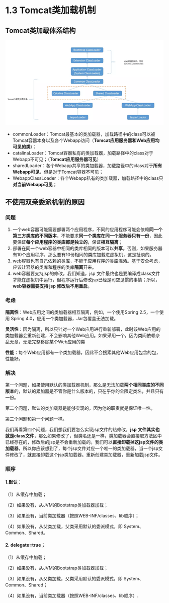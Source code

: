 # 1.3 Tomcat类加载机制

## **Tomcat类加载体系结构**

![Tomcat&#x7C7B;&#x52A0;&#x8F7D;&#x4F53;&#x7CFB;&#x7ED3;&#x6784;](../../.gitbook/assets/image%20%28124%29.png)



* commonLoader：Tomcat最基本的类加载器，加载路径中的class可以被Tomcat容器本身以及各个Webapp访问（**Tomcat应用服务器和Web应用均可见的类**）；
* catalinaLoader：Tomcat容器私有的类加载器，加载路径中的class对于Webapp不可见；（**Tomcat应用服务器可见**）
* sharedLoader：各个Webapp共享的类加载器，加载路径中的class对于**所有Webapp可见**，但是对于Tomcat容器不可见；
* WebappClassLoader：各个Webapp私有的类加载器，加载路径中的class只**对当前Webapp可见**；

## 不使用双亲委派机制的原因

###  问题

1. 一个web容器可能需要部署两个应用程序，不同的应用程序可能会依赖**同一个第三方类库的不同版本**，不能要求**同一个类库在同一个服务器只有一份**，因此要保证**每个应用程序的类库都是独立的**，保证**相互隔离**；  
2. 部署在同一个web容器中相同的类库相同的版本可以**共享**。否则，如果服务器有10个应用程序，那么要有10份相同的类库加载进虚拟机，这是扯淡的。   
3. web容器也有自己依赖的类库，不能于应用程序的类库混淆。基于安全考虑，应该让容器的类库和程序的类库**隔离**开来。   
4. web容器要支持jsp的修改，我们知道，jsp 文件最终也是要编译成class文件才能在虚拟机中运行，但程序运行后修改jsp已经是司空见惯的事情；所以，**web容器需要支持 jsp 修改后不用重启**。

### 考虑

**隔离性**：Web应用之间的类加载器相互隔离，例如，一个使用Spring 2.5，一个使用 Spring 4.0，应用一个类加载器，Jar包覆盖无法加载。

**灵活性**：因为隔离，所以只针对一个Web应用进行重新部署，此时该Web应用的类加载器会重新创建，不会影响其他Web应用。如果采用一个，因为类间依赖杂乱无章，无法完整移除某个Web应用的类

**性能**：每个Web应用都有一个类加载器，因此不会搜索其他Web应用包含的包，性能好。

### 解决

 第一个问题，如果使用默认的类加载器机制，那么是无法加载**两个相同类库的不同版本**的，默认的累加器是不管你是什么版本的，只在乎你的全限定类名，并且只有一份。

第二个问题，默认的类加载器是能够实现的，因为他的职责就是保证唯一性。

第三个问题和第一个问题一样。

我们再看第四个问题，我们想我们要怎么实现jsp文件的热修改，**jsp 文件其实也就是class文件**，那么如果修改了，但类名还是一样，类加载器会直接取方法区中已经存在的，修改后的jsp是不会重新加载的。我们可以**直接卸载掉这jsp文件的类加载器**，所以你应该想到了，每个jsp文件对应一个唯一的类加载器，当一个jsp文件修改了，就直接卸载这个jsp类加载器。重新创建类加载器，重新加载jsp文件。

### 顺序

#### 1.默认：

（1）从缓存中加载；

（2）如果没有，从JVM的Bootstrap类加载器加载；

（3）如果没有，当前类加载器（按照WEB-INF/classes、lib顺序）；

（4）如果没有，从父类加载，父类采用默认的委派模式，即 System、Common、Shared。

#### 2. delegate=true；

（1）从缓存中加载；

（2）如果没有，从JVM的Bootstrap类加载器加载；

（3）如果没有，从父类加载，父类采用默认的委派模式，即 System、Common、Shared；

（4）如果没有，当前类加载器（按照WEB-INF/classes、lib顺序）.

